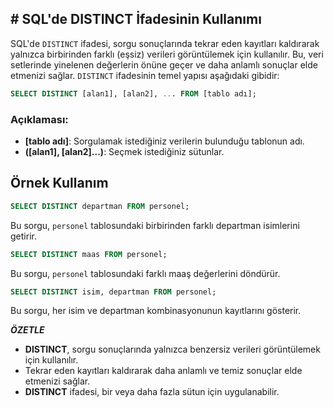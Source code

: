## **# SQL'de DISTINCT İfadesinin Kullanımı**

SQL'de `DISTINCT` ifadesi, sorgu sonuçlarında tekrar eden kayıtları kaldırarak yalnızca birbirinden farklı (eşsiz) verileri görüntülemek için kullanılır. Bu, veri setlerinde yinelenen değerlerin önüne geçer ve daha anlamlı sonuçlar elde etmenizi sağlar. `DISTINCT` ifadesinin temel yapısı aşağıdaki gibidir:

```sql
SELECT DISTINCT [alan1], [alan2], ... FROM [tablo adı];
```

### Açıklaması:

- **[tablo adı]**: Sorgulamak istediğiniz verilerin bulunduğu tablonun adı.
- **([alan1], [alan2]...)**: Seçmek istediğiniz sütunlar.

## Örnek Kullanım

```sql
SELECT DISTINCT departman FROM personel;
```

Bu sorgu, `personel` tablosundaki birbirinden farklı departman isimlerini getirir.

```sql
SELECT DISTINCT maas FROM personel;
```

Bu sorgu, `personel` tablosundaki farklı maaş değerlerini döndürür.

```sql
SELECT DISTINCT isim, departman FROM personel;
```

Bu sorgu, her isim ve departman kombinasyonunun kayıtlarını gösterir.

**_ÖZETLE_**

- **DISTINCT**, sorgu sonuçlarında yalnızca benzersiz verileri görüntülemek için kullanılır.
- Tekrar eden kayıtları kaldırarak daha anlamlı ve temiz sonuçlar elde etmenizi sağlar.
- **DISTINCT** ifadesi, bir veya daha fazla sütun için uygulanabilir.
